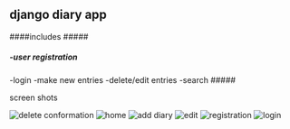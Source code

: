 ## django diary app ## 

####includes ##### 
 ##### -user registration
  -login
  -make new entries
  -delete/edit entries
  -search #####
  
 
 screen shots
 
 ![delete conformation](https://user-images.githubusercontent.com/67995809/100547135-20f98b00-328b-11eb-9101-600987804231.PNG)
![home](https://user-images.githubusercontent.com/67995809/100547138-222ab800-328b-11eb-9f6f-491825fd8dd1.PNG)
![add diary](https://user-images.githubusercontent.com/67995809/100547142-22c34e80-328b-11eb-95c4-e78365e9b206.PNG)
![edit](https://user-images.githubusercontent.com/67995809/100547143-235be500-328b-11eb-8600-398da31db10c.PNG)
![registration](https://user-images.githubusercontent.com/67995809/100547144-23f47b80-328b-11eb-854c-d56fb8dbd92e.PNG)
![login](https://user-images.githubusercontent.com/67995809/100547146-248d1200-328b-11eb-8218-7a74bd3ccee3.PNG)

